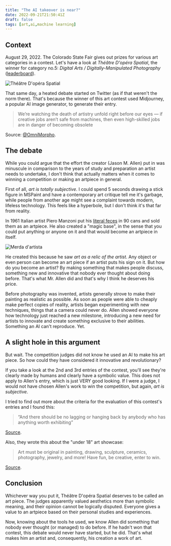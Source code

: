 ```yaml
---
title: "The AI takeover is near?"
date: 2022-09-21T21:50:41Z
draft: false
tags: [art,ai,machine learning]
---
```


## Context
August 29, 2022.
The Colorado State Fair gives out prizes for various art categories in a contest. Let's have a look at _Théâtre D'opéra Spatial_, the winner for category no.5: _Digital Arts / Digitally-Manipulated Photography_ ([leaderboard](https://coloradostatefair.com/wp-content/uploads/2022/08/2022-Fine-Arts-First-Second-Third.pdf)).

![Théâtre D'opéra Spatial](https://www.tuttotech.net/wp-content/uploads/2022/09/Intelligenza-artificiale-quadro-1.jpg)

That same day, a heated debate started on Twitter (as if that weren't the norm there). That's because the winner of this art contest used Midjourney, a popular AI image generator, to generate their entry.

> We’re watching the death of artistry unfold right before our eyes — if creative jobs aren’t safe from machines, then even high-skilled jobs are in danger of becoming obsolete

Source: [@OmniMorpho](https://nitter.it/omnimorpho/status/1564782875072872450).

## The debate
While you could argue that the effort the creator (Jason M. Allen) put in was minuscule in comparison to the years of study and preparation an artist needs to undertake, I don't think that actually matters when it comes to winning a competition or making an artpiece in general.

First of all, _art is totally subjective_. I could spend 5 seconds drawing a stick figure in MSPaint and have a contemporary art critique tell me it's garbage, while people from another age might see a complaint towards modern, lifeless technology. This feels like a hyperbole, but I don't think it's that far from reality.

In 1961 Italian artist Piero Manzoni put his [literal feces](https://en.wikipedia.org/wiki/Artist%27s_Shit) in 90 cans and sold them as an artpiece. He also created a "magic base", in the sense that you could put anything or anyone on it and that would become an artpiece in itself.

![Merda d'artista](https://upload.wikimedia.org/wikipedia/commons/c/c2/Piero_Manzoni_-_Merda_D%27artista_%281961%29_-_panoramio.jpg)

He created this because he saw _art as a relic of the artist_. Any object or even person can become an art piece if an artist puts his sign on it. But how do you become an artist? By making something that makes people discuss, something new and innovative that nobody ever thought about doing before. That's what Mr. Allen did and that's why I think he deserves his price.

Before photography was invented, artists generally strove to make their painting as realistic as possible. As soon as people were able to cheaply make perfect copies of reality, artists began experimenting with new techniques, things that a camera could never do. Allen showed everyone how technology just reached a new milestone, introducing a new need for artists to innovate and create something exclusive to their abilities. Something an AI can't reproduce. Yet.

## A slight hole in this argument
But wait. The competition judges did not know he used an AI to make his art piece. So how could they have considered it innovative and revolutionary?

If you take a look at the 2nd and 3rd entries of the contest, you'll see they're clearly made by humans and clearly have a symbolic value. This does not apply to Allen's entry, which is just VERY good looking. If I were a judge, I would not have chosen Allen's work to win the competition, but again, _art is subjective_.

I tried to find out more about the criteria for the evaluation of this contest's entries and I found this:

> “And there should be no lagging or hanging back by anybody who has anything worth exhibiting”

[Source](https://coloradostatefair.com/competitions/general-entry-fine-arts/fine-arts-exhibition/).

Also, they wrote this about the "under 18" art showcase:
> Art must be original in painting, drawing, sculpture, ceramics, photography, jewelry, and more! Have fun, be creative, enter to win.

[Source](https://coloradostatefair.com/competitions/general-entry-fine-arts/amateur-art-2/).

## Conclusion
Whichever way you put it, Théâtre D'opéra Spatial deserves to be called an art piece. The judges apparently valued aesthetics more than symbolic meaning, and their opinion cannot be logically disputed. Everyone gives a value to an artpiece based on their personal studies and experiences.

Now, knowing about the tools he used, we know Allen did something that nobody ever thought (or managed) to do before. If he hadn't won that contest, this debate would never have started, but he did. That's what makes him an artist and, consequently, his creation a work of art.

